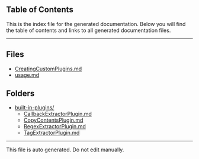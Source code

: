 ## Table of Contents

This is the index file for the generated documentation. Below you will find the table of contents and links to all generated documentation files.

---


## Files

- [CreatingCustomPlugins.md](CreatingCustomPlugins.md)
- [usage.md](usage.md)

## Folders

- [built-in-plugins/](built-in-plugins/index.md)
  - [CallbackExtractorPlugin.md](built-in-plugins/CallbackExtractorPlugin.md)
  - [CopyContentsPlugin.md](built-in-plugins/CopyContentsPlugin.md)
  - [RegexExtractorPlugin.md](built-in-plugins/RegexExtractorPlugin.md)
  - [TagExtractorPlugin.md](built-in-plugins/TagExtractorPlugin.md)



---

This file is auto generated. Do not edit manually.